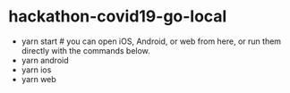 # hackathon-covid19-go-local

- yarn start # you can open iOS, Android, or web from here, or run them directly with the commands below.
- yarn android
- yarn ios
- yarn web
